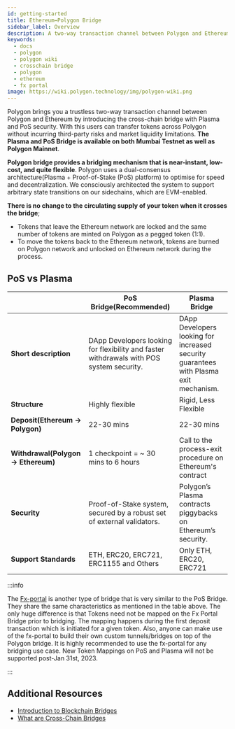 ```yaml
---
id: getting-started
title: Ethereum↔Polygon Bridge
sidebar_label: Overview
description: A two-way transaction channel between Polygon and Ethereum.
keywords:
  - docs
  - polygon
  - polygon wiki
  - crosschain bridge
  - polygon
  - ethereum
  - fx portal
image: https://wiki.polygon.technology/img/polygon-wiki.png
---
```


Polygon brings you a trustless two-way transaction channel between Polygon and Ethereum by introducing the cross-chain bridge with Plasma and PoS security. With this users can transfer tokens across Polygon without incurring third-party risks and market liquidity limitations. **The Plasma and PoS Bridge is available on both Mumbai Testnet as well as Polygon Mainnet**.

**Polygon bridge provides a bridging mechanism that is near-instant, low-cost, and quite flexible**. Polygon uses a dual-consensus architecture(Plasma + Proof-of-Stake (PoS) platform)
to optimise for speed and decentralization. We consciously architected the system to support arbitrary state transitions on our sidechains, which are EVM-enabled.

**There is no change to the circulating supply of your token when it crosses the bridge**;

- Tokens that leave the Ethereum network are locked and the same number of tokens are minted on Polygon as a pegged token (1:1).
- To move the tokens back to the Ethereum network, tokens are burned on Polygon network and unlocked on Ethereum network during the process.

## PoS vs Plasma

|                                      | PoS Bridge(Recommended)                                                                  | Plasma Bridge                                                                             |
| ------------------------------------ | ---------------------------------------------------------------------------------------- | ----------------------------------------------------------------------------------------- |
| **Short description**                | DApp Developers looking for flexibility and faster withdrawals with POS system security. | DApp Developers looking for increased security guarantees with Plasma exit mechanism\.   |
| **Structure**                        | Highly flexible                                                                          | Rigid, Less Flexible                                                                      |
| **Deposit\(Ethereum → Polygon\)**    | 22-30 mins                                                                                 | 22-30 mins                                                                                  |
| **Withdrawal\(Polygon → Ethereum\)** | 1 checkpoint = ~ 30 mins to 6 hours                                                      | Call to the process-exit procedure on Ethereum's contract                               |
| **Security**                         | Proof\-of\-Stake system, secured by a robust set of external validators\.                | Polygon’s Plasma contracts piggybacks on Ethereum’s security.                             |
| **Support Standards**                | ETH, ERC20, ERC721, ERC1155 and Others                                                   | Only ETH, ERC20, ERC721                                                                   |

:::info

The [Fx-portal](http://localhost:3000/docs/develop/l1-l2-communication/fx-portal) is another type of bridge that is very similar to the PoS Bridge. They share the same characteristics as mentioned in the table above. The only huge difference is that Tokens need not be mapped on the Fx Portal Bridge prior to bridging. The mapping happens during the first deposit transaction which is initiated for a given token. Also, anyone can make use of the fx-portal to build their own custom tunnels/bridges on top of the Polygon bridge. It is highly recommended to use the fx-portal for any bridging use case. New Token Mappings on PoS and Plasma will not be supported post-Jan 31st, 2023.

:::

## Additional Resources

- [Introduction to Blockchain Bridges](https://ethereum.org/en/bridges/)
- [What are Cross-Chain Bridges](https://www.alchemy.com/overviews/cross-chain-bridges)
